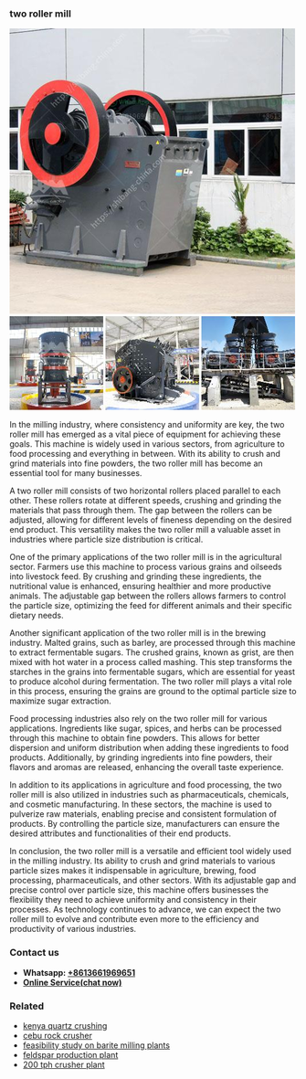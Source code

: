 <h3>two roller mill</h3><img src='1706773784.jpg' alt=''><p>In the milling industry, where consistency and uniformity are key, the two roller mill has emerged as a vital piece of equipment for achieving these goals. This machine is widely used in various sectors, from agriculture to food processing and everything in between. With its ability to crush and grind materials into fine powders, the two roller mill has become an essential tool for many businesses.</p><p>A two roller mill consists of two horizontal rollers placed parallel to each other. These rollers rotate at different speeds, crushing and grinding the materials that pass through them. The gap between the rollers can be adjusted, allowing for different levels of fineness depending on the desired end product. This versatility makes the two roller mill a valuable asset in industries where particle size distribution is critical.</p><p>One of the primary applications of the two roller mill is in the agricultural sector. Farmers use this machine to process various grains and oilseeds into livestock feed. By crushing and grinding these ingredients, the nutritional value is enhanced, ensuring healthier and more productive animals. The adjustable gap between the rollers allows farmers to control the particle size, optimizing the feed for different animals and their specific dietary needs.</p><p>Another significant application of the two roller mill is in the brewing industry. Malted grains, such as barley, are processed through this machine to extract fermentable sugars. The crushed grains, known as grist, are then mixed with hot water in a process called mashing. This step transforms the starches in the grains into fermentable sugars, which are essential for yeast to produce alcohol during fermentation. The two roller mill plays a vital role in this process, ensuring the grains are ground to the optimal particle size to maximize sugar extraction.</p><p>Food processing industries also rely on the two roller mill for various applications. Ingredients like sugar, spices, and herbs can be processed through this machine to obtain fine powders. This allows for better dispersion and uniform distribution when adding these ingredients to food products. Additionally, by grinding ingredients into fine powders, their flavors and aromas are released, enhancing the overall taste experience.</p><p>In addition to its applications in agriculture and food processing, the two roller mill is also utilized in industries such as pharmaceuticals, chemicals, and cosmetic manufacturing. In these sectors, the machine is used to pulverize raw materials, enabling precise and consistent formulation of products. By controlling the particle size, manufacturers can ensure the desired attributes and functionalities of their end products.</p><p>In conclusion, the two roller mill is a versatile and efficient tool widely used in the milling industry. Its ability to crush and grind materials to various particle sizes makes it indispensable in agriculture, brewing, food processing, pharmaceuticals, and other sectors. With its adjustable gap and precise control over particle size, this machine offers businesses the flexibility they need to achieve uniformity and consistency in their processes. As technology continues to advance, we can expect the two roller mill to evolve and contribute even more to the efficiency and productivity of various industries.</p><h3>Contact us</h3><ul><li><strong>Whatsapp:&nbsp;<a href="https://wa.me/8613661969651">+8613661969651</a></strong></li><li><a href="https://swt.shibang-china.com/?git&amp;zhl&amp;two roller mill"><strong>Online Service(chat now)</strong></a></li></ul><h3>Related</h3><ul><li><a href='kenya quartz crushing.md'>kenya quartz crushing</a></li><li><a href='cebu rock crusher.md'>cebu rock crusher</a></li><li><a href='feasibility study on barite milling plants.md'>feasibility study on barite milling plants</a></li><li><a href='feldspar production plant.md'>feldspar production plant</a></li><li><a href='200 tph crusher plant.md'>200 tph crusher plant</a></li></ul>